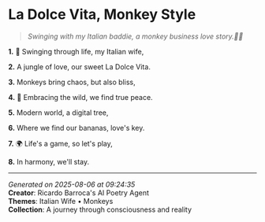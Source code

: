 # La Dolce Vita, Monkey Style

> *Swinging with my Italian baddie, a monkey business love story.🐒🍕*

**1.** 🌴 Swinging through life, my Italian wife,


**2.** A jungle of love, our sweet La Dolce Vita.


**3.** Monkeys bring chaos, but also bliss,


**4.** 🐒 Embracing the wild, we find true peace.


**5.** Modern world, a digital tree,


**6.** Where we find our bananas, love's key.


**7.** 🌍 Life's a game, so let's play,


**8.** In harmony, we'll stay.



---

*Generated on 2025-08-06 at 09:24:35*  
**Creator**: Ricardo Barroca's AI Poetry Agent  
**Themes**: Italian Wife • Monkeys  
**Collection**: A journey through consciousness and reality